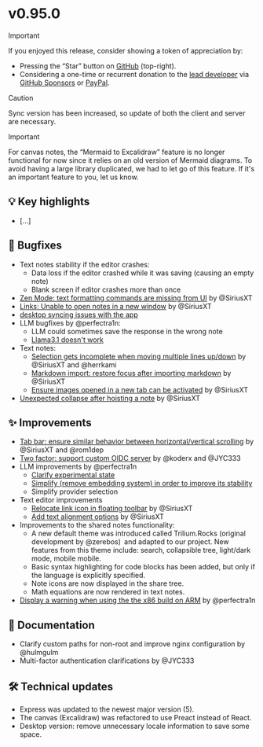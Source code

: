 # v0.95.0
> [!IMPORTANT]
> If you enjoyed this release, consider showing a token of appreciation by:
> 
> *   Pressing the “Star” button on [GitHub](https://github.com/TriliumNext/Notes) (top-right).
> *   Considering a one-time or recurrent donation to the [lead developer](https://github.com/eliandoran) via [GitHub Sponsors](https://github.com/sponsors/eliandoran) or [PayPal](https://paypal.me/eliandoran).

> [!CAUTION]
> Sync version has been increased, so update of both the client and server are necessary.

> [!IMPORTANT]
> For canvas notes, the “Mermaid to Excalidraw” feature is no longer functional for now since it relies on an old version of Mermaid diagrams. To avoid having a large library duplicated, we had to let go of this feature. If it's an important feature to you, let us know.

## 💡 Key highlights

*   \[…\]

## 🐞 Bugfixes

*   Text notes stability if the editor crashes:
    *   Data loss if the editor crashed while it was saving (causing an empty note)
    *   Blank screen if editor crashes more than once
*   [Zen Mode: text formatting commands are missing from UI](https://github.com/TriliumNext/Notes/issues/1370) by @SiriusXT
*   [Links: Unable to open notes in a new window](https://github.com/TriliumNext/Notes/pull/2243) by @SiriusXT
*   [desktop syncing issues with the app](https://github.com/TriliumNext/Notes/issues/2268)
*   LLM bugfixes by @perfectra1n:
    *   LLM could sometimes save the response in the wrong note
    *   [Llama3.1 doesn't work](https://github.com/TriliumNext/Notes/issues/2200)
*   Text notes:
    *   [Selection gets incomplete when moving multiple lines up/down](https://github.com/TriliumNext/Notes/issues/2191) by @SiriusXT and @herrkami
    *   [Markdown import: restore focus after importing markdown](https://github.com/TriliumNext/Notes/pull/2304) by @SiriusXT
    *   [Ensure images opened in a new tab can be activated](https://github.com/TriliumNext/Notes/pull/2303) by @SiriusXT
*   [Unexpected collapse after hoisting a note](https://github.com/TriliumNext/Notes/pull/2293) by @SiriusXT

## ✨ Improvements

*   [Tab bar: ensure similar behavior between horizontal/vertical scrolling](https://github.com/TriliumNext/Notes/pull/2177) by @SiriusXT and @rom1dep
*   [Two factor: support custom OIDC server](https://github.com/TriliumNext/Notes/pull/2198) by @koderx and @JYC333
*   LLM improvements by @perfectra1n 
    *   [Clarify experimental state](https://github.com/TriliumNext/Notes/pull/2217)
    *   [Simplify (remove embedding system) in order to improve its stability](https://github.com/TriliumNext/Notes/pull/2205)
    *   Simplify provider selection
*   Text editor improvements
    *   [Relocate link icon in floating toolbar](https://github.com/TriliumNext/Notes/pull/2231) by @SiriusXT
    *   [Add text alignment options](https://github.com/TriliumNext/Notes/pull/2232) by @SiriusXT
*   Improvements to the shared notes functionality:
    *   A new default theme was introduced called Trilium.Rocks (original development by @zerebos) and adapted to our project. New features from this theme include: search, collapsible tree, light/dark mode, mobile mobile.
    *   Basic syntax highlighting for code blocks has been added, but only if the language is explicitly specified.
    *   Note icons are now displayed in the share tree.
    *   Math equations are now rendered in text notes.
*   [Display a warning when using the the x86 build on ARM](https://github.com/TriliumNext/Notes/pull/2281) by @perfectra1n

## 📖 Documentation

*   Clarify custom paths for non-root and improve nginx configuration by @hulmgulm
*   Multi-factor authentication clarifications by @JYC333

## 🛠️ Technical updates

*   Express was updated to the newest major version (5).
*   The canvas (Excalidraw) was refactored to use Preact instead of React.
*   Desktop version: remove unnecessary locale information to save some space.